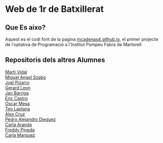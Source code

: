 # Web de 1r de Batxillerat

## Que Es aixo?
Aquest es el codi font de la pagina [mcadenas4.github.io](https://mcadenas4.github.io), el primer projecte de l'optativa de Programació a l'Institut Pompeu Fabra de Martorell

## Repositoris dels altres Alumnes
[Marti Vidal](https://github.com/mvidal401/mvidal401.github.io)\
[Miguel Angel Szabo](https://github.com/mszabo4/mszabo4.github.io)\
[Joel Pizarro](https://github.com/jpizarro4/jpizarro4.github.io)\
[Gerard Leon](https://github.com/gerardleon21/gerardleon21.github.io)\
[Jan Barriga](https://github.com/JanBarriga/jbarriga.github.io)\
[Eric Castro](https://github.com/ecastro4/ecastro4.github.io)\
[Oscar Mesa](https://github.com/omesa4/omesa4.github.io)\
[Teo Laplana](https://github.com/tlaplana4/tlaplana4.github.io)\
[Alex Cruz](https://github.com/acruz4pompeu/acruz4pompeu.github.io)\
[Pedro Alejandro Dieguez](https://github.com/pdieguez4/pdieguez4.github.io)\
[Carla Aranda](https://github.com/caranda4/caranda4.github.io)\
[Freddy Pineda](https://github.com/fpineda4/fpineda4.github.io)\
[Carla Marquez](https://github.com/cmarzquez4/cmarzquez4.github.io)
